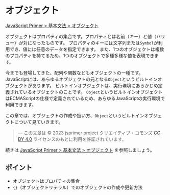# オブジェクト

<a href="https://jsprimer.net/basic/object/" target="_blank" rel="noreferrer">JavaScript Primer > 基本文法 > オブジェクト</a>

オブジェクトはプロパティの集合です。プロパティとは名前（キー）と値（バリュー）が対になったものです。
プロパティのキーには文字列または`Symbol`が利用でき、値には任意のデータを指定できます。
また、1つのオブジェクトは複数のプロパティを持てるため、1つのオブジェクトで多種多様な値を表現できます。

今までも登場してきた、配列や関数などもオブジェクトの一種です。
JavaScriptには、あらゆるオブジェクトの元となる`Object`というビルトインオブジェクトがあります。
ビルトインオブジェクトは、実行環境にあらかじめ定義されているオブジェクトのことです。
`Object`というビルトインオブジェクトはECMAScriptの仕様で定義されているため、あらゆるJavaScriptの実行環境で利用できます。

この章では、オブジェクトの作成や扱い方、`Object`というビルトインオブジェクトについて見ていきます。

> ― この文章は © 2023 jsprimer project クリエイティブ・コモンズ [CC BY 4.0](https://github.com/asciidwango/js-primer/blob/master/LICENSE-CC-BY) ライセンスのもとに利用を許諾されています。

続きは <a href="https://jsprimer.net/basic/object/" target="_blank" rel="noreferrer">JavaScript Primer > 基本文法 > オブジェクト</a> を参照しましょう。

## ポイント

- オブジェクトはプロパティの集合
- `{}`（オブジェクトリテラル）でのオブジェクトの作成や更新方法
